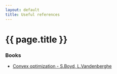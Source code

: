 ```yaml
---
layout: default
title: Useful references
---
```

# {{ page.title }}

### Books
- [Convex optimization - S.Boyd, L.Vandenberghe](http://stanford.edu/~boyd/cvxbook/bv_cvxbook.pdf)
